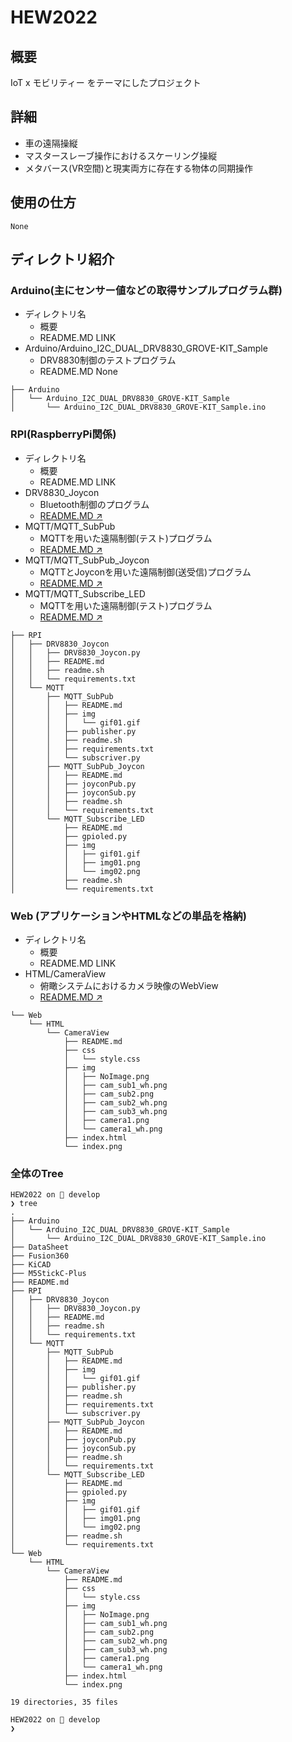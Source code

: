 # HEW2022

## 概要

IoT x モビリティー をテーマにしたプロジェクト


## 詳細

- 車の遠隔操縦
- マスタースレーブ操作におけるスケーリング操縦
- メタバース(VR空間)と現実両方に存在する物体の同期操作




## 使用の仕方

    None

## ディレクトリ紹介

### Arduino(主にセンサー値などの取得サンプルプログラム群)

- ディレクトリ名
    - 概要
    - README.MD LINK
- Arduino/Arduino_I2C_DUAL_DRV8830_GROVE-KIT_Sample
    - DRV8830制御のテストプログラム
    - README.MD None

```bash:
├── Arduino
│   └── Arduino_I2C_DUAL_DRV8830_GROVE-KIT_Sample
│       └── Arduino_I2C_DUAL_DRV8830_GROVE-KIT_Sample.ino
```

### RPI(RaspberryPi関係)

- ディレクトリ名
    - 概要
    - README.MD LINK
- DRV8830_Joycon
    - Bluetooth制御のプログラム
    - [README.MD ↗︎](./RPI/DRV8830_Joycon/README.md)
- MQTT/MQTT_SubPub
    - MQTTを用いた遠隔制御(テスト)プログラム
    - [README.MD ↗︎](./RPI/MQTT/MQTT_SubPub/README.md)
- MQTT/MQTT_SubPub_Joycon
    - MQTTとJoyconを用いた遠隔制御(送受信)プログラム
    - [README.MD ↗︎](./RPI/MQTT/MQTT_SubPub_Joycon/README.md)
- MQTT/MQTT_Subscribe_LED
    - MQTTを用いた遠隔制御(テスト)プログラム
    - [README.MD ↗︎](./RPI/MQTT/MQTT_Subscribe_LED/README.md)

```bash:
├── RPI
│   ├── DRV8830_Joycon
│   │   ├── DRV8830_Joycon.py
│   │   ├── README.md
│   │   ├── readme.sh
│   │   └── requirements.txt
│   └── MQTT
│       ├── MQTT_SubPub
│       │   ├── README.md
│       │   ├── img
│       │   │   └── gif01.gif
│       │   ├── publisher.py
│       │   ├── readme.sh
│       │   ├── requirements.txt
│       │   └── subscriver.py
│       ├── MQTT_SubPub_Joycon
│       │   ├── README.md
│       │   ├── joyconPub.py
│       │   ├── joyconSub.py
│       │   ├── readme.sh
│       │   └── requirements.txt
│       └── MQTT_Subscribe_LED
│           ├── README.md
│           ├── gpioled.py
│           ├── img
│           │   ├── gif01.gif
│           │   ├── img01.png
│           │   └── img02.png
│           ├── readme.sh
│           └── requirements.txt
```


### Web (アプリケーションやHTMLなどの単品を格納)

- ディレクトリ名
    - 概要
    - README.MD LINK
- HTML/CameraView
    - 俯瞰システムにおけるカメラ映像のWebView
    - [README.MD ↗︎](./Web/HTML/CameraView/README.md)


```bash:
└── Web
    └── HTML
        └── CameraView
            ├── README.md
            ├── css
            │   └── style.css
            ├── img
            │   ├── NoImage.png
            │   ├── cam_sub1_wh.png
            │   ├── cam_sub2.png
            │   ├── cam_sub2_wh.png
            │   ├── cam_sub3_wh.png
            │   ├── camera1.png
            │   └── camera1_wh.png
            ├── index.html
            └── index.png
```

### 全体のTree

```bash:
HEW2022 on  develop 
❯ tree
.
├── Arduino
│   └── Arduino_I2C_DUAL_DRV8830_GROVE-KIT_Sample
│       └── Arduino_I2C_DUAL_DRV8830_GROVE-KIT_Sample.ino
├── DataSheet
├── Fusion360
├── KiCAD
├── M5StickC-Plus
├── README.md
├── RPI
│   ├── DRV8830_Joycon
│   │   ├── DRV8830_Joycon.py
│   │   ├── README.md
│   │   ├── readme.sh
│   │   └── requirements.txt
│   └── MQTT
│       ├── MQTT_SubPub
│       │   ├── README.md
│       │   ├── img
│       │   │   └── gif01.gif
│       │   ├── publisher.py
│       │   ├── readme.sh
│       │   ├── requirements.txt
│       │   └── subscriver.py
│       ├── MQTT_SubPub_Joycon
│       │   ├── README.md
│       │   ├── joyconPub.py
│       │   ├── joyconSub.py
│       │   ├── readme.sh
│       │   └── requirements.txt
│       └── MQTT_Subscribe_LED
│           ├── README.md
│           ├── gpioled.py
│           ├── img
│           │   ├── gif01.gif
│           │   ├── img01.png
│           │   └── img02.png
│           ├── readme.sh
│           └── requirements.txt
└── Web
    └── HTML
        └── CameraView
            ├── README.md
            ├── css
            │   └── style.css
            ├── img
            │   ├── NoImage.png
            │   ├── cam_sub1_wh.png
            │   ├── cam_sub2.png
            │   ├── cam_sub2_wh.png
            │   ├── cam_sub3_wh.png
            │   ├── camera1.png
            │   └── camera1_wh.png
            ├── index.html
            └── index.png

19 directories, 35 files

HEW2022 on  develop 
❯ 
```